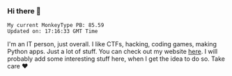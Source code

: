 ### Hi there 👋
<!-- PB START -->
```
My current MonkeyType PB: 85.59
Updated on: 17:16:33 GMT Time
```
<!-- PB END -->
I'm an IT person, just overall. I like CTFs, hacking, coding games, making Python apps. Just a lot of stuff.
You can check out my website [here](https://skill3472.github.io/).
I will probably add some interesting stuff here, when I get the idea to do so. Take care ❤️
